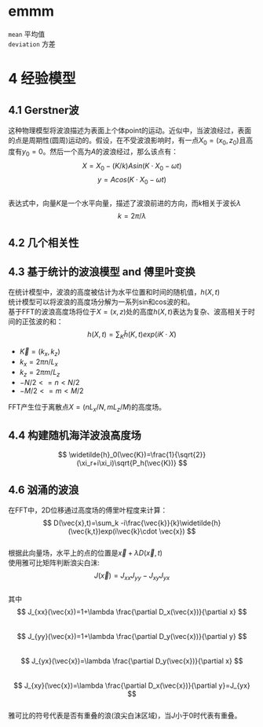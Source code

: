 # emmm
`mean` 平均值  
`deviation` 方差 

# 4 经验模型
## 4.1 Gerstner波
这种物理模型将波浪描述为表面上个体point的运动。近似中，当波浪经过，表面的点是周期性(圆周)运动的。假设，在不受波浪影响时，有一点$X_0=(x_0,z_0)$且高度有$y_0=0$。然后一个高为$A$的波浪经过，那么该点有：  
$$
X=X_0-(K/k)Asin(K\cdot X_0-\omega t)  
$$
$$
y=Acos(K\cdot X_0-\omega t)
$$  
表达式中，向量$K$是一个水平向量，描述了波浪前进的方向，而$k$相关于波长$\lambda$  
$$
k=2\pi /\lambda
$$  
## 4.2 几个相关性
## 4.3 基于统计的波浪模型 and 傅里叶变换
在统计模型中，波浪的高度被估计为水平位置和时间的随机值，$h(X,t)$   
统计模型可以将波浪的高度场分解为一系列sin和cos波的和。  
基于FFT的波浪高度场将位于$X=(x,z)$处的高度$h(X,t)$表达为复杂、波高相关于时间的正弦波的和：  
$$
h(X,t)=\sum_K \widetilde{h}(K,t)exp(iK\cdot X)
$$
* $\vec K = (k_x,k_z)$
* $k_x=2\pi n/L_x$
* $k_z=2\pi m/L_z$
* $-N/2<=n<N/2$
* $-M/2<=m<M/2$

FFT产生位于离散点$X=(nL_x/N,mL_z/M)$的高度场。 
## 4.4 构建随机海洋波浪高度场
$$
\widetilde{h}_0(\vec{K})=\frac{1}{\sqrt{2}}(\xi_r+i\xi_i)\sqrt{P_h(\vec{K})}
$$

## 4.6 汹涌的波浪
在FFT中，2D位移通过高度场的傅里叶程度来计算：  
$$
D(\vec{x},t)=\sum_k -i\frac{\vec{k}}{k}\widetilde{h}(\vec{k,t})exp(i\vec{k}\cdot \vec{x})
$$  
根据此向量场，水平上的点的位置是$\vec{x} + \lambda D(\vec{x},t)$  
使用雅可比矩阵判断浪尖白沫:  
$$
J(\vec{x}) = J_{xx}J_{yy}-J_{xy}J_{yx}
$$  
其中  
$$
J_{xx}(\vec{x})=1+\lambda \frac{\partial D_x(\vec{x})}{\partial x}
$$  
$$
J_{yy}(\vec{x})=1+\lambda \frac{\partial D_y(\vec{x})}{\partial y}
$$  
$$
J_{yx}(\vec{x})=\lambda \frac{\partial D_y(\vec{x})}{\partial x}
$$  
$$
J_{xy}(\vec{x})=\lambda \frac{\partial D_x(\vec{x})}{\partial y}=J_{yx}
$$  
雅可比的符号代表是否有重叠的浪(浪尖白沫区域)，当$J$小于0时代表有重叠。   